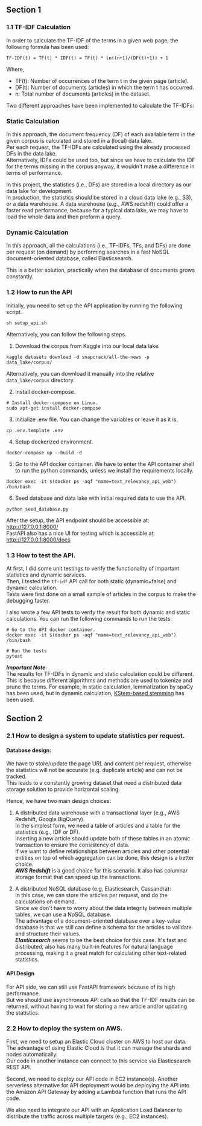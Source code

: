 ## Section 1

### 1.1 TF-IDF Calculation
In order to calculate the TF-IDF of the terms in a given web page, the following formula has been used:
```
TF-IDF(t) = TF(t) * IDF(t) = TF(t) * ln((n+1)/(DF(t)+1)) + 1
```
Where,

- TF(t): Number of occurrences of the term t in the given page (article).
- DF(t): Number of documents (articles) in which the term t has occurred.
- n: Total number of documents (articles) in the dataset.

Two different approaches have been implemented to calculate the TF-IDFs:    
### Static Calculation    
In this approach, the document frequency (DF) of each available term in the given corpus is calculated and stored in a (local) data lake.   
Per each request, the TF-IDFs are calculated using the already processed DFs in the data lake.      
Alternatively, IDFs could be used too, but since we have to calculate the IDF for the terms missing in the corpus anyway, it wouldn't make a difference in terms of performance.   

In this project, the statistics (i.e., DFs) are stored in a local directory as our data lake for development.   
In production, the statistics should be stored in a cloud data lake (e.g., S3), or a data warehouse.
A data warehouse (e.g., AWS redshift) could offer a faster read performance, because for a typical data lake, we may have to load the whole data and then preform a query.

### Dynamic Calculation
In this approach, all the calculations (i.e., TF-IDFs, TFs, and DFs) are done per request (on demand) by performing searches 
in a fast NoSQL document-oriented database, called Elasticsearch.    

This is a better solution, practically when the database of documents grows constantly.     

### 1.2 How to run the API
Initially, you need to set up the API application by running the following script.      
```shell
sh setup_api.sh
```

Alternatively, you can follow the following steps.
1. Download the corpus from Kaggle into our local data lake. 
```shell
kaggle datasets download -d snapcrack/all-the-news -p data_lake/corpus/
```
Alternatively, you can download it manually into the relative `data_lake/corpus` directory.


2. Install docker-compose.
```shell
# Install docker-compose on Linux.
sudo apt-get install docker-compose
```

3. Initialize .env file. You can change the variables or leave it as it is.
```shell
cp .env.template .env
```

4. Setup dockerized environment.
```shell
docker-compose up --build -d
```

5. Go to the API docker container.
We have to enter the API container shell to run the python commands, unless we install the requirements locally.
```shell
docker exec -it $(docker ps -aqf "name=text_relevancy_api_web") /bin/bash
```

6. Seed database and data lake with initial required data to use the API.
```shell
python seed_database.py
```

After the setup, the API endpoint should be accessible at: http://127.0.0.1:8000/   
FastAPI also has a nice UI for testing which is accessible at: http://127.0.0.1:8000/docs   

### 1.3 How to test the API.
At first, I did some unit testings to verify the functionality of important statistics and dynamic services.    
Then, I tested the `tf-idf` API call for both static (dynamic=false) and dynamic calculation.    
Tests were first done on a small sample of articles in the corpus to make the debugging faster.

I also wrote a few API tests to verify the result for both dynamic and static calculations.
You can run the following commands to run the tests:
```shell
# Go to the API docker container. 
docker exec -it $(docker ps -aqf "name=text_relevancy_api_web") /bin/bash

# Run the tests
pytest
```

***Important Note***:     
The results for TF-IDFs in dynamic and static calculation could be different.   
This is because different algorithms and methods are used to tokenize and prune the terms.
For example, in static calculation, lemmatization by spaCy has been used,
but in dynamic calculation, [KStem-based stemming](https://ciir.cs.umass.edu/pubfiles/ir-35.pdf) has been used.

## Section 2

### 2.1 How to design a system to update statistics per request.
#### Database design:    
We have to store/update the page URL and content per request, otherwise the statistics will not be accurate (e.g. duplicate article) and can not be tracked.     
This leads to a constantly growing dataset that need a distributed data storage solution to provide horizontal scaling.

Hence, we have two main design choices:   
1) A distributed data warehouse with a transactional layer (e.g., AWS Redshift, Google BigQuery).   
   In the simplest form, we need a table of articles and a table for the statistics (e.g., IDF or DF).      
   Inserting a new article should update both of these tables in an atomic transaction to ensure the consistency of data.   
   If we want to define relationships between articles and other potential entities on top of which aggregation can be done, this design is a better choice.     
   ***AWS Redshift*** is a good choice for this scenario. It also has columnar storage format that can speed up the transactions.         

2) A distributed NoSQL database (e.g, Elasticsearch, Cassandra):   
   In this case, we can store the articles per request, and do the calculations on demand.  
   Since we don't have to worry about the data integrity between multiple tables, we can use a NoSQL database.    
   The advantage of a document-oriented database over a key-value database is that we still can define a schema for the articles to validate and structure their values.    
   ***Elasticsearch*** seems to be the best choice for this case. It's fast and distributed, also has many built-in features for natural language processing, making it a great match for calculating other text-related statistics.    

#### API Design
For API side, we can still use FastAPI framework because of its high performance.  
But we should use asynchronous API calls so that the TF-IDF results can be returned, 
without having to wait for storing a new article and/or updating the statistics. 

### 2.2 How to deploy the system on AWS.
First, we need to setup an Elastic Cloud cluster on AWS to host our data.    
The advantage of using Elastic Cloud is that it can manage the shards and nodes automatically.   
Our code in another instance can connect to this service via Elasticsearch REST API.     

Second, we need to deploy our API code in EC2 instance(s). 
Another serverless alternative for API deployment would be deploying the API into the Amazon API Gateway by adding a Lambda function that runs the API code.

We also need to integrate our API with an Application Load Balancer to distribute the traffic across multiple targets (e.g., EC2 instances).

